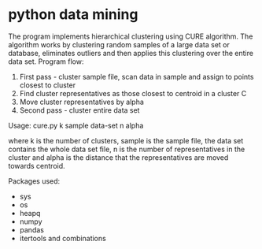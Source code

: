 # python data mining

The program implements hierarchical clustering using CURE algorithm. 
The algorithm works by clustering random samples of a large data set or database, eliminates outliers and then applies this
clustering over the entire data set. 
Program flow: 
1) First pass - cluster sample file, scan data in sample and assign to points closest to cluster
2) Find cluster representatives as those closest to centroid in a cluster C
3) Move cluster representatives by alpha 
4) Second pass - cluster entire data set 
 

Usage: cure.py k sample data-set n alpha

where k is the number of clusters, sample is the sample file, the data set contains the whole data set file,
n is the number of representatives in the cluster and alpha is the distance that the representatives are moved towards centroid. 


Packages used: 
- sys
- os 
- heapq
- numpy
- pandas
- itertools and combinations 
